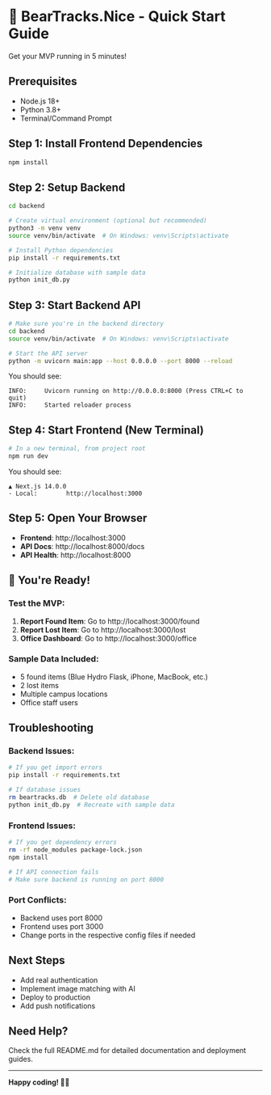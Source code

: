 # 🚀 BearTracks.Nice - Quick Start Guide

Get your MVP running in 5 minutes!

## Prerequisites
- Node.js 18+ 
- Python 3.8+
- Terminal/Command Prompt

## Step 1: Install Frontend Dependencies
```bash
npm install
```

## Step 2: Setup Backend
```bash
cd backend

# Create virtual environment (optional but recommended)
python3 -m venv venv
source venv/bin/activate  # On Windows: venv\Scripts\activate

# Install Python dependencies
pip install -r requirements.txt

# Initialize database with sample data
python init_db.py
```

## Step 3: Start Backend API
```bash
# Make sure you're in the backend directory
cd backend
source venv/bin/activate  # On Windows: venv\Scripts\activate

# Start the API server
python -m uvicorn main:app --host 0.0.0.0 --port 8000 --reload
```

You should see:
```
INFO:     Uvicorn running on http://0.0.0.0:8000 (Press CTRL+C to quit)
INFO:     Started reloader process
```

## Step 4: Start Frontend (New Terminal)
```bash
# In a new terminal, from project root
npm run dev
```

You should see:
```
▲ Next.js 14.0.0
- Local:        http://localhost:3000
```

## Step 5: Open Your Browser
- **Frontend**: http://localhost:3000
- **API Docs**: http://localhost:8000/docs
- **API Health**: http://localhost:8000

## 🎉 You're Ready!

### Test the MVP:
1. **Report Found Item**: Go to http://localhost:3000/found
2. **Report Lost Item**: Go to http://localhost:3000/lost  
3. **Office Dashboard**: Go to http://localhost:3000/office

### Sample Data Included:
- 5 found items (Blue Hydro Flask, iPhone, MacBook, etc.)
- 2 lost items 
- Multiple campus locations
- Office staff users

## Troubleshooting

### Backend Issues:
```bash
# If you get import errors
pip install -r requirements.txt

# If database issues
rm beartracks.db  # Delete old database
python init_db.py  # Recreate with sample data
```

### Frontend Issues:
```bash
# If you get dependency errors
rm -rf node_modules package-lock.json
npm install

# If API connection fails
# Make sure backend is running on port 8000
```

### Port Conflicts:
- Backend uses port 8000
- Frontend uses port 3000
- Change ports in the respective config files if needed

## Next Steps
- Add real authentication
- Implement image matching with AI
- Deploy to production
- Add push notifications

## Need Help?
Check the full README.md for detailed documentation and deployment guides.

---
**Happy coding! 🐻✨**